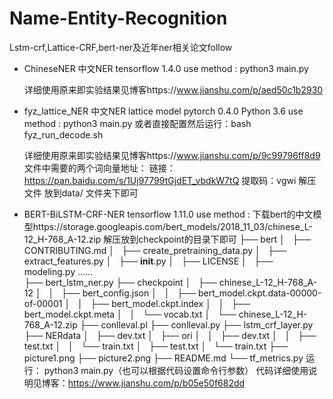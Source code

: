 # Name-Entity-Recognition
Lstm-crf,Lattice-CRF,bert-ner及近年ner相关论文follow

- ChineseNER 中文NER 
	tensorflow 1.4.0
    use method :
        python3 main.py
    
    详细使用原来即实验结果见博客https://www.jianshu.com/p/aed50c1b2930

- fyz_lattice_NER 中文NER lattice model
	pytorch 0.4.0
	Python 3.6
	use method :
        python3 main.py
		或者直接配置然后运行：bash fyz_run_decode.sh
	
	详细使用原来即实验结果见博客https://www.jianshu.com/p/9c99796ff8d9
	文件中需要的两个词向量地址：
		链接：https://pan.baidu.com/s/1Uj97799tGjdET_vbdkW7tQ 
		提取码：vgwi 
		解压文件 放到data/ 文件夹下即可
		
- BERT-BiLSTM-CRF-NER
	tensorflow 1.11.0
    use method :
		下载bert的中文模型https://storage.googleapis.com/bert_models/2018_11_03/chinese_L-12_H-768_A-12.zip
		解压放到checkpoint的目录下即可
		├── bert
		│   ├── CONTRIBUTING.md
		│   ├── create_pretraining_data.py
		│   ├── extract_features.py
		│   ├── __init__.py
		│   ├── LICENSE
		│   ├── modeling.py
            ......	
		├── bert_lstm_ner.py
		├── checkpoint
		│   ├── chinese_L-12_H-768_A-12
		│   │   ├── bert_config.json
		│   │   ├── bert_model.ckpt.data-00000-of-00001
		│   │   ├── bert_model.ckpt.index
		│   │   ├── bert_model.ckpt.meta
		│   │   └── vocab.txt
		│   └── chinese_L-12_H-768_A-12.zip
		├── conlleval.pl
		├── conlleval.py
		├── lstm_crf_layer.py
		├── NERdata
		│   ├── dev.txt
		│   ├── ori
		│   │   ├── dev.txt
		│   │   ├── test.txt
		│   │   └── train.txt
		│   ├── test.txt
		│   └── train.txt
		├── picture1.png
		├── picture2.png
		├── README.md
		└── tf_metrics.py
		运行：
			python3 main.py（也可以根据代码设置命令行参数）
		代码详细使用说明见博客：https://www.jianshu.com/p/b05e50f682dd
			
	